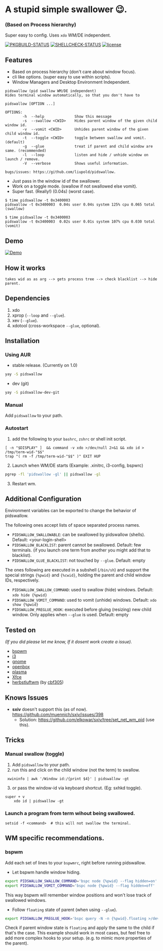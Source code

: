 # A stupid simple swallower 😉.
### (Based on Process hierarchy)

Super easy to config. Uses `xdo` WM/DE independent.

[![PKGBUILD-STATUS](https://github.com/Liupold/pidswallow/workflows/PKBUILD/badge.svg)](https://github.com/Liupold/pidswallow/actions?query=workflow%3A%22PKBUILD%22)
[![SHELLCHECK-STATUS](https://github.com/Liupold/pidswallow/workflows/shellcheck/badge.svg)](https://github.com/Liupold/pidswallow/actions?query=workflow%3A%22shellcheck%22)
[![license](https://img.shields.io/github/license/liupold/pidswallow.svg)](https://github.com/liupold/pidswallow/blob/master/LICENSE)
## Features
* Based on process hierarchy (don't care about window focus).
* cli like options. (super easy to use within scripts).
* Window Managers and Desktop Environment Independent.

```shell
pidswallow (pid swallow WM/DE independent)
Hides terminal window automatically, so that you don't have to

pidswallow [OPTION ...]

OPTIONS:
        -h  --help              Show this message
        -s  --swallow <CWID>    Hides parent window of the given child window id.
        -v  --vomit <CWID>      Unhides parent window of the given child window id.
        -t  --toggle <CWID>     toggle between swallow and vomit. (default)
        -g  --glue              treat if parent and child window are same. (recommended)
        -l  --loop              listen and hide / unhide window on launch / remove.
        -V  --verbose           Shows useful information.

bugs/issues: https://github.com/liupold/pidswallow.
```
* Just pass in the window id of the swallower.
* Work on a toggle mode. (swallow if not swallowed else vomit).
* Super fast. (Really!) (0.04s) (worst case).

```
$ time pidswallow -t 0x3400003
pidswallow -t 0x3400003  0.04s user 0.04s system 125% cpu 0.065 total (swallow)

$ time pidswallow -t 0x3400003
pidswallow -t 0x3400003  0.02s user 0.01s system 107% cpu 0.030 total (vomit)
```

## Demo

[![Demo](https://yt-embed.herokuapp.com/embed?v=R6A_JHJ7ob8)](https://www.youtube.com/watch?v=R6A_JHJ7ob8 "Demo for pidswallow.")


## How it works

```shell
takes wid as as arg --> gets process tree --> check blacklist --> hide parent.
```
## Dependencies
1) xdo
2) xprop (`--loop` and `--glue`).
3) xev (`--glue`).
4) xdotool (cross-workspace `--glue`, optional).

## Installation

### Using AUR
* stable release. (Currently on 1.0)

```bash
yay -S pidswallow
```

* dev (git)
```bash
yay -S pidswallow-dev-git
```
### Manual
 Add `pidswallow` to your path.

### Autostart
1) add the following to your `bashrc`, `zshrc` or shell init script.

```
[ -n "$DISPLAY" ]  && command -v xdo >/dev/null 2>&1 && xdo id > /tmp/term-wid-"$$"
trap "( rm -f /tmp/term-wid-"$$" )" EXIT HUP
```

2) Launch when WM/DE starts (Example: .xinitrc, i3-config, bspwrc)

```bash
pgrep -fl 'pidswallow -gl' || pidswallow -gl
```
3) Restart wm.

## Additional Configuration
Environment variables can be exported to change the behavior of pidswallow.

The following ones accept lists of space separated process names.
* `PIDSWALLOW_SWALLOWABLE`: can be swallowed by pidswallow (shells). Default: \<your-login-shell>
* `PIDSWALLOW_BLACKLIST`: parent cannot be swallowed. Default: few terminals. (if you launch one term from another you might add that to blacklist).
* `PIDSWALLOW_GLUE_BLACKLIST`: not touched by `--glue`. Default: empty

The ones following are executed in a subshell (`/bin/sh`) and support the special strings `{%pwid}` and `{%cwid}`, holding the parent and child window IDs, respectively.
* `PIDSWALLOW_SWALLOW_COMMAND`: used to swallow (hide) windows. Default: `xdo hide {%pwid}`
* `PIDSWALLOW_VOMIT_COMMAND`: used to vomit (unhide) windows. Default: `xdo show {%pwid}`
* `PIDSWALLOW_PREGLUE_HOOK`: executed before gluing (resizing) new child window. Only applies when `--glue` is used. Default: empty

## Tested on
*(If you did please let me know, If it dosent work create a issue).*

* [bspwm](https://github.com/baskerville/bspwm)
* [i3](https://i3wm.org/)
* [gnome](https://www.gnome.org/gnome-3/)
* [openbox](http://openbox.org/wiki/Main_Page)
* [plasma](https://kde.org/announcements/plasma5.0/)
* [Xfce](https://www.xfce.org/)
* [herbstluftwm](https://herbstluftwm.org/) (by [cbf305](https://github.com/cbf305))

## Knows Issues
* <b>sxiv</b> doesn't support this (as of now). https://github.com/muennich/sxiv/issues/398
    - Solution: https://github.com/elkowar/sxiv/tree/set_net_wm_pid (use this).

## Tricks
### Manual swallow (toggle)

1) Add `pidswallow` to your path.
2) run this and click on the child window (not the term) to swallow.
```
 xwininfo | awk '/Window id:/{print $4}' | pidswallow -gt
```
3) or pass the window-id via keyboard shortcut. (Eg: sxhkd toggle).

```
super + v
    xdo id | pidswallow -gt
```

### Launch a program from term wihout being swallowed.
```
setsid -f <command>  # this will not swallow the terminal.
```

## WM specific recommendations.
### bspwm
Add each set of lines to your `bspwmrc`, right before running pidswallow.
* Let bspwm handle window hiding.

```bash
export PIDSWALLOW_SWALLOW_COMMAND='bspc node {%pwid} --flag hidden=on'
export PIDSWALLOW_VOMIT_COMMAND='bspc node {%pwid} --flag hidden=off'
```
This way bspwm will remember window positions and won't lose track of swallowed windows.

* Follow `floating` state of parent (when using `--glue`).

```bash
export PIDSWALLOW_PREGLUE_HOOK='bspc query -N -n {%pwid}.floating >/dev/null && bspc node {%cwid} --state floating'
```
Check if parent window state is `floating` and apply the same to the child if that's the case.
This example should work in most cases, but feel free to add more complex hooks to your setup. (e.g. to mimic more properties of the parent).

